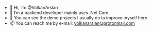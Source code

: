 - 👋 Hi, I’m @VolkanArslan
- 🌱 I’m a backend developer mainly uses .Net Core.
- 💞️ You can see the demo projects I usually do to improve myself here.
- 📫 You can reach me by e-mail: volkanarslan@protonmail.com

<!---
VolkanArslan/VolkanArslan is a ✨ special ✨ repository because its `README.md` (this file) appears on your GitHub profile.
You can click the Preview link to take a look at your changes.
--->
